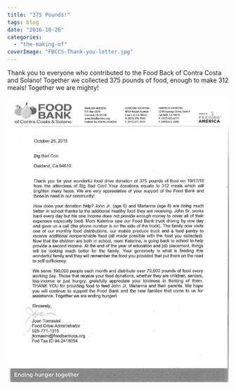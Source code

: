 ```yaml
---
title: "375 Pounds!"
tags: blog
date: "2016-10-26"
categories: 
  - "the-making-of"
coverImage: "FBCCS-Thank-you-letter.jpg"
---
```


Thank you to everyone who contributed to the Food Back of Contra Costa and Solano! Together we collected 375 pounds of food, enough to make 312 meals! Together we are mighty!

[![FBCCS Thank you letter](images/FBCCS-Thank-you-letter-791x1024.jpg)](http://www.bigbadcon.com/wp-content/uploads/2016/10/FBCCS-Thank-you-letter.jpg)

